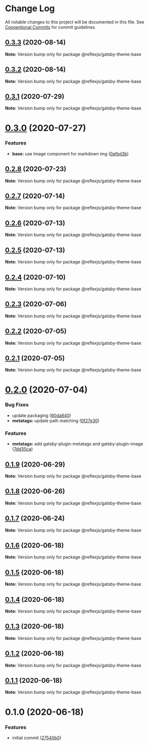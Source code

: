 # Change Log

All notable changes to this project will be documented in this file.
See [Conventional Commits](https://conventionalcommits.org) for commit guidelines.

## [0.3.3](https://github.com/reflexjs/reflex/compare/@reflexjs/gatsby-theme-base@0.3.2...@reflexjs/gatsby-theme-base@0.3.3) (2020-08-14)

**Note:** Version bump only for package @reflexjs/gatsby-theme-base





## [0.3.2](https://github.com/reflexjs/reflex/compare/@reflexjs/gatsby-theme-base@0.3.1...@reflexjs/gatsby-theme-base@0.3.2) (2020-08-14)

**Note:** Version bump only for package @reflexjs/gatsby-theme-base





## [0.3.1](https://github.com/reflexjs/reflex/compare/@reflexjs/gatsby-theme-base@0.3.0...@reflexjs/gatsby-theme-base@0.3.1) (2020-07-29)

**Note:** Version bump only for package @reflexjs/gatsby-theme-base





# [0.3.0](https://github.com/reflexjs/reflex/compare/@reflexjs/gatsby-theme-base@0.2.8...@reflexjs/gatsby-theme-base@0.3.0) (2020-07-27)


### Features

* **base:** use Image component for markdown img ([0afbd3b](https://github.com/reflexjs/reflex/commit/0afbd3bd1656af497c8294323b508b5dc7a7bacf))





## [0.2.8](https://github.com/reflexjs/reflex/compare/@reflexjs/gatsby-theme-base@0.2.7...@reflexjs/gatsby-theme-base@0.2.8) (2020-07-23)

**Note:** Version bump only for package @reflexjs/gatsby-theme-base





## [0.2.7](https://github.com/reflexjs/reflex/compare/@reflexjs/gatsby-theme-base@0.2.6...@reflexjs/gatsby-theme-base@0.2.7) (2020-07-14)

**Note:** Version bump only for package @reflexjs/gatsby-theme-base





## [0.2.6](https://github.com/reflexjs/reflex/compare/@reflexjs/gatsby-theme-base@0.2.5...@reflexjs/gatsby-theme-base@0.2.6) (2020-07-13)

**Note:** Version bump only for package @reflexjs/gatsby-theme-base





## [0.2.5](https://github.com/reflexjs/reflex/compare/@reflexjs/gatsby-theme-base@0.2.4...@reflexjs/gatsby-theme-base@0.2.5) (2020-07-13)

**Note:** Version bump only for package @reflexjs/gatsby-theme-base





## [0.2.4](https://github.com/reflexjs/reflex/compare/@reflexjs/gatsby-theme-base@0.2.3...@reflexjs/gatsby-theme-base@0.2.4) (2020-07-10)

**Note:** Version bump only for package @reflexjs/gatsby-theme-base





## [0.2.3](https://github.com/reflexjs/reflex/compare/@reflexjs/gatsby-theme-base@0.2.2...@reflexjs/gatsby-theme-base@0.2.3) (2020-07-06)

**Note:** Version bump only for package @reflexjs/gatsby-theme-base





## [0.2.2](https://github.com/reflexjs/reflex/compare/@reflexjs/gatsby-theme-base@0.2.1...@reflexjs/gatsby-theme-base@0.2.2) (2020-07-05)

**Note:** Version bump only for package @reflexjs/gatsby-theme-base





## [0.2.1](https://github.com/reflexjs/reflex/compare/@reflexjs/gatsby-theme-base@0.2.0...@reflexjs/gatsby-theme-base@0.2.1) (2020-07-05)

**Note:** Version bump only for package @reflexjs/gatsby-theme-base





# [0.2.0](https://github.com/reflexjs/reflex/compare/@reflexjs/gatsby-theme-base@0.1.9...@reflexjs/gatsby-theme-base@0.2.0) (2020-07-04)


### Bug Fixes

* update packaging ([60da840](https://github.com/reflexjs/reflex/commit/60da84066db689ffd9732bcb1a91438458d131b8))
* **metatags:** update path matching ([0f27e30](https://github.com/reflexjs/reflex/commit/0f27e30bf605c51c255183a39155340fa044269e))


### Features

* **metatags:** add gatsby-plugin-metatags and gatsby-plugin-image ([7dd35ca](https://github.com/reflexjs/reflex/commit/7dd35ca5a88f686f11a0f3772d4eaaa640842ba9))





## [0.1.9](https://github.com/reflexjs/reflex/compare/@reflexjs/gatsby-theme-base@0.1.8...@reflexjs/gatsby-theme-base@0.1.9) (2020-06-29)

**Note:** Version bump only for package @reflexjs/gatsby-theme-base





## [0.1.8](https://github.com/reflexjs/reflex/compare/@reflexjs/gatsby-theme-base@0.1.7...@reflexjs/gatsby-theme-base@0.1.8) (2020-06-26)

**Note:** Version bump only for package @reflexjs/gatsby-theme-base





## [0.1.7](https://github.com/reflexjs/reflex/compare/@reflexjs/gatsby-theme-base@0.1.6...@reflexjs/gatsby-theme-base@0.1.7) (2020-06-24)

**Note:** Version bump only for package @reflexjs/gatsby-theme-base





## [0.1.6](https://github.com/reflexjs/reflex/compare/@reflexjs/gatsby-theme-base@0.1.5...@reflexjs/gatsby-theme-base@0.1.6) (2020-06-18)

**Note:** Version bump only for package @reflexjs/gatsby-theme-base





## [0.1.5](https://github.com/reflexjs/reflex/compare/@reflexjs/gatsby-theme-base@0.1.4...@reflexjs/gatsby-theme-base@0.1.5) (2020-06-18)

**Note:** Version bump only for package @reflexjs/gatsby-theme-base





## [0.1.4](https://github.com/reflexjs/reflex/compare/@reflexjs/gatsby-theme-base@0.1.3...@reflexjs/gatsby-theme-base@0.1.4) (2020-06-18)

**Note:** Version bump only for package @reflexjs/gatsby-theme-base





## [0.1.3](https://github.com/reflexjs/reflex/compare/@reflexjs/gatsby-theme-base@0.1.2...@reflexjs/gatsby-theme-base@0.1.3) (2020-06-18)

**Note:** Version bump only for package @reflexjs/gatsby-theme-base





## [0.1.2](https://github.com/reflexjs/reflex/compare/@reflexjs/gatsby-theme-base@0.1.1...@reflexjs/gatsby-theme-base@0.1.2) (2020-06-18)

**Note:** Version bump only for package @reflexjs/gatsby-theme-base





## [0.1.1](https://github.com/reflexjs/reflex/compare/@reflexjs/gatsby-theme-base@0.1.0...@reflexjs/gatsby-theme-base@0.1.1) (2020-06-18)

**Note:** Version bump only for package @reflexjs/gatsby-theme-base





# 0.1.0 (2020-06-18)


### Features

* initial commit ([27540b0](https://github.com/reflexjs/reflex/commit/27540b022a849212a21894b05df928e5e6b19456))
